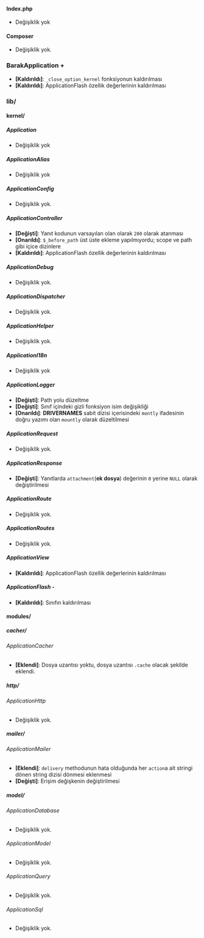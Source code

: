 #### Index.php

- Değişiklik yok

#### Composer

- Değişiklik yok.

### BarakApplication +

- **[Kaldırıldı]**: `_close_option_kernel` fonksiyonun kaldırılması
- **[Kaldırıldı]**: ApplicationFlash özellik değerlerinin kaldırılması

### lib/

#### kernel/

##### Application

- Değişiklik yok

##### ApplicationAlias

- Değişiklik yok

##### ApplicationConfig

- Değişiklik yok.

##### ApplicationController

- **[Değişti]**: Yanıt kodunun varsayılan olan olarak `200` olarak atanması
- **[Onarıldı]**: `$_before_path` üst üste ekleme yapılmıyordu; scope ve path gibi içice dizinlere 
- **[Kaldırıldı]**: ApplicationFlash özellik değerlerinin kaldırılması

##### ApplicationDebug

- Değişiklik yok.

##### ApplicationDispatcher

- Değişiklik yok.

##### ApplicationHelper

- Değişiklik yok.

##### ApplicationI18n

- Değişiklik yok

##### ApplicationLogger
- **[Değişti]**: Path yolu düzeltme
- **[Değişti]**: Sınıf içindeki gizli fonksiyon isim değişikliği
- **[Onarıldı]**: **DRIVERNAMES** sabit dizisi içerisindeki `montly` ifadesinin doğru yazımı olan `mountly` olarak düzeltilmesi

##### ApplicationRequest

- Değişiklik yok.

##### ApplicationResponse

- **[Değişti]**: Yanıtlarda `attachment`(**ek dosya**) değerinin `0` yerine `NULL` olarak değiştirilmesi

##### ApplicationRoute

- Değişiklik yok.

##### ApplicationRoutes

- Değişiklik yok.

##### ApplicationView

- **[Kaldırıldı]**: ApplicationFlash özellik değerlerinin kaldırılması

##### ApplicationFlash -

- **[Kaldırıldı]**: Sınıfın kaldırılması

#### modules/

##### cacher/

###### ApplicationCacher

- **[Eklendi]**: Dosya uzantısı yoktu, dosya uzantısı `.cache` olacak şekilde eklendi.

##### http/

###### ApplicationHttp

- Değişiklik yok.

##### mailer/

###### ApplicationMailer

- **[Eklendi]**: `delivery` methodunun hata olduğunda her `action`a ait stringi dönen string dizisi dönmesi eklenmesi
- **[Değişti]**: Erişim değişkenin değiştirilmesi

##### model/

###### ApplicationDatabase

- Değişiklik yok.

###### ApplicationModel

- Değişiklik yok.

###### ApplicationQuery

- Değişiklik yok.

###### ApplicationSql

- Değişiklik yok.

